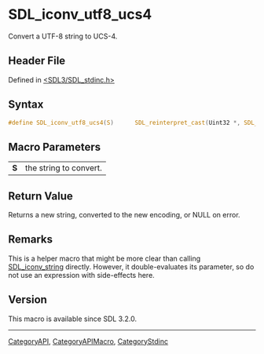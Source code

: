 # SDL_iconv_utf8_ucs4

Convert a UTF-8 string to UCS-4.

## Header File

Defined in [<SDL3/SDL_stdinc.h>](https://github.com/libsdl-org/SDL/blob/main/include/SDL3/SDL_stdinc.h)

## Syntax

```c
#define SDL_iconv_utf8_ucs4(S)      SDL_reinterpret_cast(Uint32 *, SDL_iconv_string("UCS-4", "UTF-8", S, SDL_strlen(S)+1))
```

## Macro Parameters

|       |                        |
| ----- | ---------------------- |
| **S** | the string to convert. |

## Return Value

Returns a new string, converted to the new encoding, or NULL on error.

## Remarks

This is a helper macro that might be more clear than calling
[SDL_iconv_string](SDL_iconv_string) directly. However, it double-evaluates
its parameter, so do not use an expression with side-effects here.

## Version

This macro is available since SDL 3.2.0.

----
[CategoryAPI](CategoryAPI), [CategoryAPIMacro](CategoryAPIMacro), [CategoryStdinc](CategoryStdinc)

